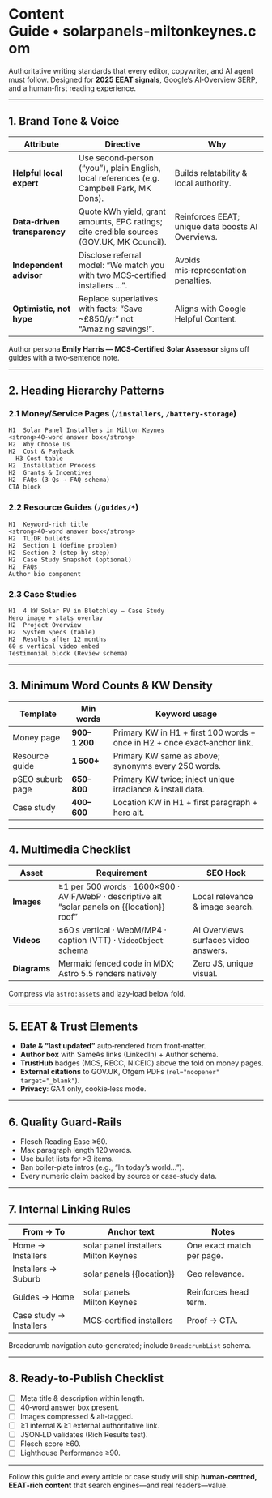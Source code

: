 # Content Guide • solarpanels‑miltonkeynes.com

Authoritative writing standards that every editor, copywriter, and AI agent must follow. Designed for **2025 EEAT signals**, Google’s AI‑Overview SERP, and a human‑first reading experience.

---

## 1. Brand Tone & Voice

| Attribute                    | Directive                                                                                 | Why                                               |
| ---------------------------- | ----------------------------------------------------------------------------------------- | ------------------------------------------------- |
| **Helpful local expert**     | Use second‑person (“you”), plain English, local references (e.g. Campbell Park, MK Dons). | Builds relatability & local authority.            |
| **Data‑driven transparency** | Quote kWh yield, grant amounts, EPC ratings; cite credible sources (GOV.UK, MK Council).  | Reinforces EEAT; unique data boosts AI Overviews. |
| **Independent advisor**      | Disclose referral model: “We match you with two MCS‑certified installers …”.              | Avoids mis‑representation penalties.              |
| **Optimistic, not hype**     | Replace superlatives with facts: “Save \~£850/yr” not “Amazing savings!”.                 | Aligns with Google Helpful Content.               |

Author persona **Emily Harris — MCS‑Certified Solar Assessor** signs off guides with a two‑sentence note.

---

## 2. Heading Hierarchy Patterns

### 2.1 Money/Service Pages (`/installers`, `/battery-storage`)

```
H1  Solar Panel Installers in Milton Keynes
<strong>40‑word answer box</strong>
H2  Why Choose Us
H2  Cost & Payback
  H3 Cost table
H2  Installation Process
H2  Grants & Incentives
H2  FAQs (3 Qs → FAQ schema)
CTA block
```

### 2.2 Resource Guides (`/guides/*`)

```
H1  Keyword‑rich title
<strong>40‑word answer box</strong>
H2  TL;DR bullets
H2  Section 1 (define problem)
H2  Section 2 (step‑by‑step)
H2  Case Study Snapshot (optional)
H2  FAQs
Author bio component
```

### 2.3 Case Studies

```
H1  4 kW Solar PV in Bletchley – Case Study
Hero image + stats overlay
H2  Project Overview
H2  System Specs (table)
H2  Results after 12 months
60 s vertical video embed
Testimonial block (Review schema)
```

---

## 3. Minimum Word Counts & KW Density

| Template         | Min words     | Keyword usage                                                             |
| ---------------- | ------------- | ------------------------------------------------------------------------- |
| Money page       | **900–1 200** | Primary KW in H1 + first 100 words + once in H2 + once exact‑anchor link. |
| Resource guide   | **1 500+**    | Primary KW same as above; synonyms every 250 words.                       |
| pSEO suburb page | **650–800**   | Primary KW twice; inject unique irradiance & install data.                |
| Case study       | **400–600**   | Location KW in H1 + first paragraph + hero alt.                           |

---

## 4. Multimedia Checklist

| Asset        | Requirement                                                                                   | SEO Hook                             |
| ------------ | --------------------------------------------------------------------------------------------- | ------------------------------------ |
| **Images**   | ≥1 per 500 words · 1600×900 · AVIF/WebP · descriptive alt “solar panels on {{location}} roof” | Local relevance & image search.      |
| **Videos**   | ≤60 s vertical · WebM/MP4 · caption (VTT) · `VideoObject` schema                              | AI Overviews surfaces video answers. |
| **Diagrams** | Mermaid fenced code in MDX; Astro 5.5 renders natively                                        | Zero JS, unique visual.              |

Compress via `astro:assets` and lazy‑load below fold.

---

## 5. EEAT & Trust Elements

* **Date & “last updated”** auto‑rendered from front‑matter.
* **Author box** with SameAs links (LinkedIn) + Author schema.
* **TrustHub** badges (MCS, RECC, NICEIC) above the fold on money pages.
* **External citations** to GOV.UK, Ofgem PDFs (`rel="noopener" target="_blank"`).
* **Privacy**: GA4 only, cookie‑less mode.

---

## 6. Quality Guard‑Rails

* Flesch Reading Ease ≥60.
* Max paragraph length 120 words.
* Use bullet lists for >3 items.
* Ban boiler‑plate intros (e.g., “In today’s world…”).
* Every numeric claim backed by source or case‑study data.

---

## 7. Internal Linking Rules

| From → To               | Anchor text                          | Notes                     |
| ----------------------- | ------------------------------------ | ------------------------- |
| Home → Installers       | solar panel installers Milton Keynes | One exact match per page. |
| Installers → Suburb     | solar panels {{location}}            | Geo relevance.            |
| Guides → Home           | solar panels Milton Keynes           | Reinforces head term.     |
| Case study → Installers | MCS‑certified installers             | Proof → CTA.              |

Breadcrumb navigation auto‑generated; include `BreadcrumbList` schema.

---

## 8. Ready‑to‑Publish Checklist

* [ ] Meta title & description within length.
* [ ] 40‑word answer box present.
* [ ] Images compressed & alt‑tagged.
* [ ] ≥1 internal & ≥1 external authoritative link.
* [ ] JSON‑LD validates (Rich Results test).
* [ ] Flesch score ≥60.
* [ ] Lighthouse Performance ≥90.

---

Follow this guide and every article or case study will ship **human‑centred, EEAT‑rich content** that search engines—and real readers—value.
